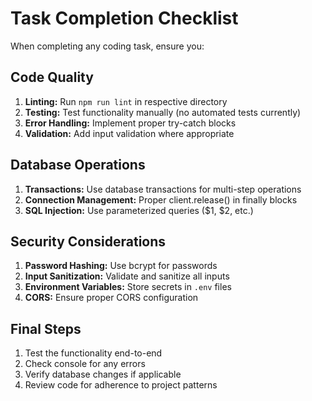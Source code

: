 # Task Completion Checklist

When completing any coding task, ensure you:

## Code Quality
1. **Linting:** Run `npm run lint` in respective directory
2. **Testing:** Test functionality manually (no automated tests currently)
3. **Error Handling:** Implement proper try-catch blocks
4. **Validation:** Add input validation where appropriate

## Database Operations
1. **Transactions:** Use database transactions for multi-step operations
2. **Connection Management:** Proper client.release() in finally blocks
3. **SQL Injection:** Use parameterized queries ($1, $2, etc.)

## Security Considerations
1. **Password Hashing:** Use bcrypt for passwords
2. **Input Sanitization:** Validate and sanitize all inputs
3. **Environment Variables:** Store secrets in `.env` files
4. **CORS:** Ensure proper CORS configuration

## Final Steps
1. Test the functionality end-to-end
2. Check console for any errors
3. Verify database changes if applicable
4. Review code for adherence to project patterns